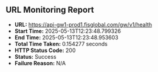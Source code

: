 ## URL Monitoring Report

- **URL:** https://api-gw1-prod1.fisglobal.com/gw/v1/health
- **Start Time:** 2025-05-13T12:23:48.799326
- **End Time:** 2025-05-13T12:23:48.953603
- **Total Time Taken:** 0.154277 seconds
- **HTTP Status Code:** 200
- **Status:** Success
- **Failure Reason:** N/A
